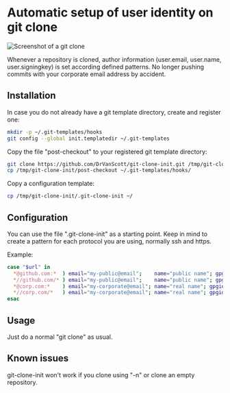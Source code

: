 # Automatic setup of user identity on git clone

![Screenshot of a git clone](/about.png)

Whenever a repository is cloned, author information (user.email, user.name, user.signingkey) is set according defined patterns. No longer pushing commits with your corporate email address by accident.

## Installation

In case you do not already have a git template directory, create and register one:

```bash
mkdir -p ~/.git-templates/hooks
git config --global init.templatedir ~/.git-templates
```
Copy the file "post-checkout" to your registered git template directory:
```bash
git clone https://github.com/DrVanScott/git-clone-init.git /tmp/git-clone-init
cp /tmp/git-clone-init/post-checkout ~/.git-templates/hooks/
```
Copy a configuration template:
```bash
cp /tmp/git-clone-init/.git-clone-init ~/
```
## Configuration

You can use the file ".git-clone-init" as a starting point. Keep in mind to create a pattern for each protocol you are using, normally ssh and https.

Example:
```bash
case "$url" in
  *@github.com:*  ) email="my-public@email";    name="public name"; gpgid="GPG ID";;
  *//github.com/* ) email="my-public@email";    name="public name"; gpgid="GPG ID";;
  *@corp.com:*    ) email="my-corporate@email"; name="real name"; gpgid="GPG same/other ID";;
  *//corp.com/*   ) email="my-corporate@email"; name="real name"; gpgid="GPG same/other ID";;
esac
```

## Usage

Just do a normal "git clone" as usual.

## Known issues

git-clone-init won't work if you clone using "-n" or clone an empty repository.

